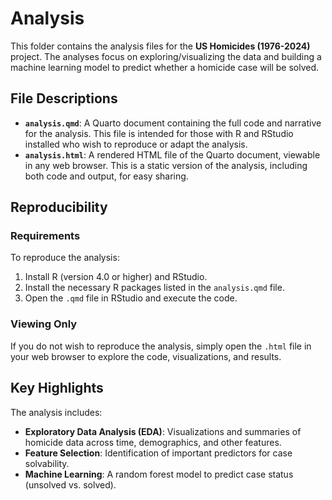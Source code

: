 # Analysis

This folder contains the analysis files for the **US Homicides (1976-2024)** project. The analyses focus on exploring/visualizing the data and building a machine learning model to predict whether a homicide case will be solved.

## File Descriptions
- **`analysis.qmd`**: A Quarto document containing the full code and narrative for the analysis. This file is intended for those with R and RStudio installed who wish to reproduce or adapt the analysis.
- **`analysis.html`**: A rendered HTML file of the Quarto document, viewable in any web browser. This is a static version of the analysis, including both code and output, for easy sharing.

## Reproducibility
### Requirements
To reproduce the analysis:
1. Install R (version 4.0 or higher) and RStudio.
2. Install the necessary R packages listed in the `analysis.qmd` file.
3. Open the `.qmd` file in RStudio and execute the code.

### Viewing Only
If you do not wish to reproduce the analysis, simply open the `.html` file in your web browser to explore the code, visualizations, and results.

## Key Highlights
The analysis includes:
- **Exploratory Data Analysis (EDA)**: Visualizations and summaries of homicide data across time, demographics, and other features.
- **Feature Selection**: Identification of important predictors for case solvability.
- **Machine Learning**: A random forest model to predict case status (unsolved vs. solved).
